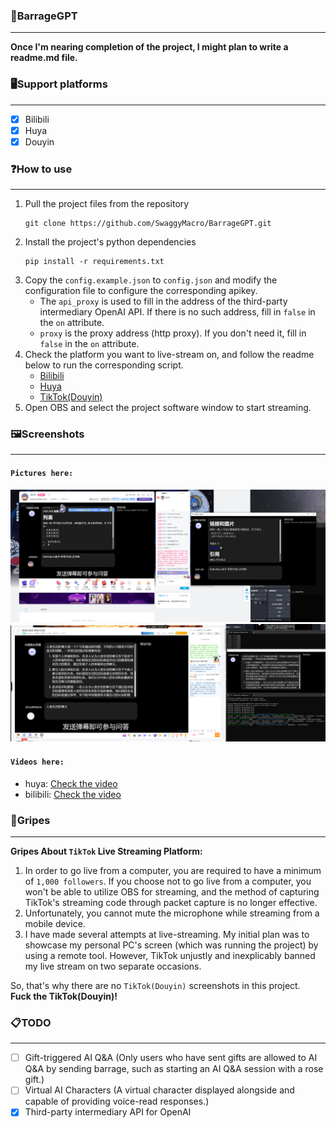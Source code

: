 ### 🤖BarrageGPT
***
**Once I'm nearing completion of the project, I might plan to write a readme.md file.**

### 🖥️Support platforms
***
- [x] Bilibili
- [x] Huya
- [x] Douyin

### ❓How to use
***
1. Pull the project files from the repository
   ```shell
   git clone https://github.com/SwaggyMacro/BarrageGPT.git
   ```
2. Install the project's python dependencies
   ```shell
   pip install -r requirements.txt
   ```
3. Copy the `config.example.json` to `config.json` and modify the configuration file to configure the corresponding apikey.
    - The `api_proxy` is used to fill in the address of the third-party intermediary OpenAI API. If there is no such address, fill in `false` in the `on` attribute.
    - `proxy` is the proxy address (http proxy). If you don't need it, fill in `false` in the `on` attribute.
4. Check the platform you want to live-stream on, and follow the readme below to run the corresponding script.
    - [Bilibili](./Readme/readme_bilibili.md)
    - [Huya](./Readme/readme_huya.md)
    - [TikTok(Douyin)](./Readme/readme_tiktok.md)
5. Open OBS and select the project software window to start streaming.

### 🖼️Screenshots
***
#### `Pictures here:`
![bilibili](https://raw.githubusercontent.com/SwaggyMacro/BarrageGPT/master/Screenshots/Pictures/bilibili.png)
![huya](https://raw.githubusercontent.com/SwaggyMacro/BarrageGPT/master/Screenshots/Pictures/huya.png)

#### `Videos here:`
- huya: [Check the video](https://raw.githubusercontent.com/SwaggyMacro/BarrageGPT/master/Screenshots/Videos/huya.mp4)
- bilibili: [Check the video](https://raw.githubusercontent.com/SwaggyMacro/BarrageGPT/master/Screenshots/Videos/bilibili.mp4)

### 🤬Gripes
***
**Gripes About `TikTok` Live Streaming Platform:**

1. In order to go live from a computer, you are required to have a minimum of `1,000 followers`. If you choose not to go live from a computer, you won't be able to utilize OBS for streaming, and the method of capturing TikTok's streaming code through packet capture is no longer effective.
2. Unfortunately, you cannot mute the microphone while streaming from a mobile device.
3. I have made several attempts at live-streaming. My initial plan was to showcase my personal PC's screen (which was running the project) by using a remote tool. However, TikTok unjustly and inexplicably banned my live stream on two separate occasions.

So, that's why there are no `TikTok(Douyin)` screenshots in this project.  
**Fuck the TikTok(Douyin)!**

### 📋TODO
***
- [ ] Gift-triggered AI Q&A (Only users who have sent gifts are allowed to AI Q&A by sending barrage, such as starting an AI Q&A session with a rose gift.)
- [ ] Virtual AI Characters (A virtual character displayed alongside and capable of providing voice-read responses.)
- [x] Third-party intermediary API for OpenAI